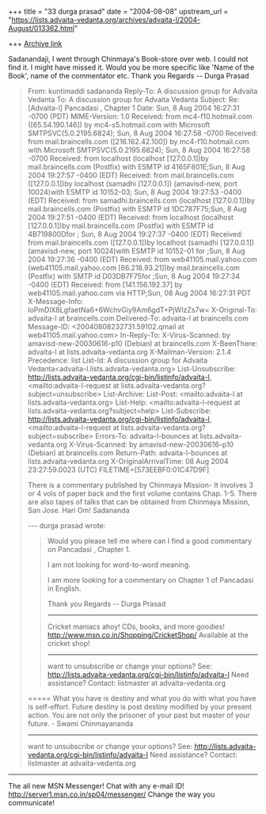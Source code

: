 +++
title = "33 durga prasad"
date = "2004-08-08"
upstream_url = "https://lists.advaita-vedanta.org/archives/advaita-l/2004-August/013362.html"

+++
[Archive link](https://lists.advaita-vedanta.org/archives/advaita-l/2004-August/013362.html)

Sadanandaji,
I went through Chinmaya's Book-store over web. I could not find it. I might 
have missed it. Would you be more specific like 'Name of the Book', name of 
the commentator etc.
Thank you
Regards
-- Durga Prasad

>From: kuntimaddi sadananda <kuntimaddisada at yahoo.com>
>Reply-To: A discussion group for Advaita Vedanta 
><advaita-l at lists.advaita-vedanta.org>
>To: A discussion group for Advaita Vedanta 
><advaita-l at lists.advaita-vedanta.org>
>Subject: Re: [Advaita-l] Pancadasi , Chapter 1
>Date: Sun, 8 Aug 2004 16:27:31 -0700 (PDT)
>MIME-Version: 1.0
>Received: from mc4-f10.hotmail.com ([65.54.190.146]) by mc4-s5.hotmail.com 
>with Microsoft SMTPSVC(5.0.2195.6824); Sun, 8 Aug 2004 16:27:58 -0700
>Received: from mail.braincells.com ([216.162.42.100]) by 
>mc4-f10.hotmail.com with Microsoft SMTPSVC(5.0.2195.6824); Sun, 8 Aug 2004 
>16:27:58 -0700
>Received: from localhost (localhost [127.0.0.1])by mail.braincells.com 
>(Postfix) with ESMTP id 4165F801E;Sun,  8 Aug 2004 19:27:57 -0400 (EDT)
>Received: from mail.braincells.com ([127.0.0.1])by localhost (samadhi 
>[127.0.0.1]) (amavisd-new, port 10024)with ESMTP id 10152-03; Sun, 8 Aug 
>2004 19:27:53 -0400 (EDT)
>Received: from samadhi.braincells.com (localhost [127.0.0.1])by 
>mail.braincells.com (Postfix) with ESMTP id 1DC787F75;Sun,  8 Aug 2004 
>19:27:51 -0400 (EDT)
>Received: from localhost (localhost [127.0.0.1])by mail.braincells.com 
>(Postfix) with ESMTP id 4B719800Dfor <advaita-l at braincells.com>; Sun,  8 
>Aug 2004 19:27:37 -0400 (EDT)
>Received: from mail.braincells.com ([127.0.0.1])by localhost (samadhi 
>[127.0.0.1]) (amavisd-new, port 10024)with ESMTP id 10152-01 for 
><advaita-l at braincells.com>;Sun, 8 Aug 2004 19:27:36 -0400 (EDT)
>Received: from web41105.mail.yahoo.com (web41105.mail.yahoo.com 
>[66.218.93.21])by mail.braincells.com (Postfix) with SMTP id D03DB7F75for 
><advaita-l at lists.advaita-vedanta.org>;Sun,  8 Aug 2004 19:27:34 -0400 (EDT)
>Received: from [141.156.192.37] by web41105.mail.yahoo.com via HTTP;Sun, 08 
>Aug 2004 16:27:31 PDT
>X-Message-Info: loPmDlX8LgfaetNa6+6WchvGiy9Am6gdT+PjWIzZs7w=
>X-Original-To: advaita-l at braincells.com
>Delivered-To: advaita-l at braincells.com
>Message-ID: <20040808232731.59102.qmail at web41105.mail.yahoo.com>
>In-Reply-To: <BAY2-F32ap4ELtftGSA00011e7f at hotmail.com>
>X-Virus-Scanned: by amavisd-new-20030616-p10 (Debian) at braincells.com
>X-BeenThere: advaita-l at lists.advaita-vedanta.org
>X-Mailman-Version: 2.1.4
>Precedence: list
>List-Id: A discussion group for Advaita 
>Vedanta<advaita-l.lists.advaita-vedanta.org>
>List-Unsubscribe: 
><http://lists.advaita-vedanta.org/cgi-bin/listinfo/advaita-l>, 
><mailto:advaita-l-request at lists.advaita-vedanta.org?subject=unsubscribe>
>List-Archive: </archives>
>List-Post: <mailto:advaita-l at lists.advaita-vedanta.org>
>List-Help: 
><mailto:advaita-l-request at lists.advaita-vedanta.org?subject=help>
>List-Subscribe: 
><http://lists.advaita-vedanta.org/cgi-bin/listinfo/advaita-l>, 
><mailto:advaita-l-request at lists.advaita-vedanta.org?subject=subscribe>
>Errors-To: advaita-l-bounces at lists.advaita-vedanta.org
>X-Virus-Scanned: by amavisd-new-20030616-p10 (Debian) at braincells.com
>Return-Path: advaita-l-bounces at lists.advaita-vedanta.org
>X-OriginalArrivalTime: 08 Aug 2004 23:27:59.0023 (UTC) 
>FILETIME=[573EEBF0:01C47D9F]
>
>There is a commentary published by Chinmaya Mission- It involves 3 or 4
>vols of paper back and the first volume contains Chap. 1-5.  There are
>also tapes of talks that can be obtained from Chinmaya Mission, San
>Jose.
>Hari Om!
>Sadananda
>
>
>--- durga prasad <janaswamy2001 at hotmail.com> wrote:
>
> > Would you please tell me where can I find a
> > good commentary on Pancadasi , Chapter 1.
> >
> > I am not looking for  word-to-word meaning.
> >
> > I am more looking for a commentary on Chapter 1 of Pancadasi in
> > English.
> >
> > Thank you
> > Regards
> > -- Durga Prasad
> >
> > _________________________________________________________________
> > Cricket maniacs ahoy! CDs, books, and more goodies!
> > http://www.msn.co.in/Shopping/CricketShop/ Available at the cricket
> > shop!
> >
> > _______________________________________________
> > want to unsubscribe or change your options? See:
> > http://lists.advaita-vedanta.org/cgi-bin/listinfo/advaita-l
> > Need assistance? Contact:
> > listmaster at advaita-vedanta.org
> >
>
>
>=====
>What you have is destiny and what you do with what you have is self-effort. 
>Future destiny is post destiny modified by your present action. You are not 
>only the prisoner of your past but master of your future. - Swami 
>Chinmayananda
>_______________________________________________
>want to unsubscribe or change your options? See:
>http://lists.advaita-vedanta.org/cgi-bin/listinfo/advaita-l
>Need assistance? Contact:
>listmaster at advaita-vedanta.org

_________________________________________________________________
The all new MSN Messenger! Chat with any e-mail ID! 
http://server1.msn.co.in/sp04/messenger/  Change the way you communicate!


